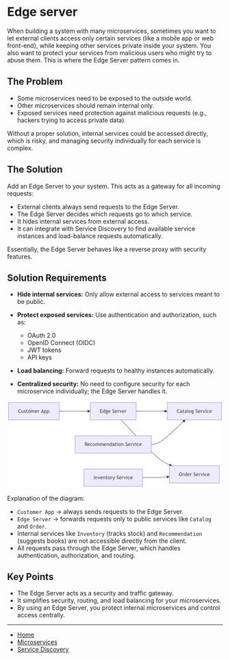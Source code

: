 # Edge server

When building a system with many microservices, sometimes you want to let external clients access only certain services 
(like a mobile app or web front-end), while keeping other services private inside your system. You also want to protect your 
services from malicious users who might try to abuse them. This is where the Edge Server pattern comes in.

## The Problem

- Some microservices need to be exposed to the outside world.
- Other microservices should remain internal only.
- Exposed services need protection against malicious requests (e.g., hackers trying to access private data).

Without a proper solution, internal services could be accessed directly, which is risky, and managing security individually for each service is complex.

## The Solution

Add an Edge Server to your system. This acts as a gateway for all incoming requests:

- External clients always send requests to the Edge Server.
- The Edge Server decides which requests go to which service.
- It hides internal services from external access.
- It can integrate with Service Discovery to find available service instances and load-balance requests automatically.

Essentially, the Edge Server behaves like a reverse proxy with security features.

## Solution Requirements

- **Hide internal services:** Only allow external access to services meant to be public.
- **Protect exposed services:** Use authentication and authorization, such as:
    - OAuth 2.0
    - OpenID Connect (OIDC)
    - JWT tokens
    - API keys

- **Load balancing:** Forward requests to healthy instances automatically.
- **Centralized security:** No need to configure security for each microservice individually; the Edge Server handles it.

<p align="center">
    <img src="./assets/img2.png" alt="img2" width="500"/>
</p>

Explanation of the diagram:

- `Customer App` → always sends requests to the Edge Server.
- `Edge Server` → forwards requests only to public services like `Catalog` and `Order`.
- Internal services like `Inventory` (tracks stock) and `Recommendation` (suggests books) are not accessible directly from the client.
- All requests pass through the Edge Server, which handles authentication, authorization, and routing.

## Key Points

- The Edge Server acts as a security and traffic gateway.
- It simplifies security, routing, and load balancing for your microservices.
- By using an Edge Server, you protect internal microservices and control access centrally.

---

- [Home](./../../README.md)
- [Microservices](./../tutorials.md)
- [Service Discovery](./1_Service_Discovery.md)